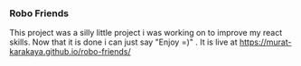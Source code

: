 ### Robo Friends
This project was a silly little project i was working on to improve my react skills. Now that it is done i can just say "Enjoy =)"
. It is live at https://murat-karakaya.github.io/robo-friends/
